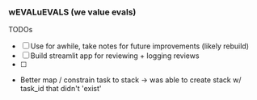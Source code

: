 ### wEVALuEVALS (we value evals)


TODOs
- [ ] Use for awhile, take notes for future improvements (likely rebuild)
- [ ] Build streamlit app for reviewing + logging reviews
- [ ] 


 - Better map / constrain task to stack -> was able to create stack w/ task_id that didn't 'exist'